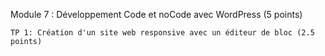 Module 7 : Développement Code et noCode avec WordPress (5 points)

    TP 1: Création d'un site web responsive avec un éditeur de bloc (2.5 points)

